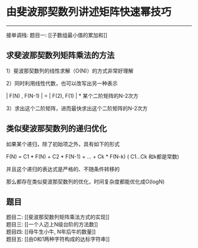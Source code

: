 # 由斐波那契数列讲述矩阵快速幂技巧


---

接单调栈: 
题目一: [[子数组最小值的累加和]]   



## 求斐波那契数列矩阵乘法的方法

1）斐波那契数列的线性求解（O(N)）的方式非常好理解
 
2）同时利用线性代数，也可以改写出另一种表示

 | F(N) , F(N-1) | = | F(2), F(1) |  \*  某个二阶矩阵的N-2次方

3）求出这个二阶矩阵，进而最快求出这个二阶矩阵的N-2次方


## 类似斐波那契数列的递归优化
如果某个递归，除了初始项之外，具有如下的形式

F(N) = C1 \* F(N) + C2 \* F(N-1) + … + Ck \* F(N-k) ( C1…Ck 和k都是常数)

并且这个递归的表达式是严格的、不随条件转移的

那么都存在类似斐波那契数列的优化，时间复杂度都能优化成O(logN)


## 题目  
题目二: [[斐波那契数列矩阵乘法方式的实现]]   
题目三: [[一个人迈上N级台阶的方法数]]  
题目四: [[母牛生小牛, N年后牛的数量]]  
题目五: [[由0和1两种字符构成的达标字符串]]   


